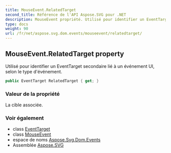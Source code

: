 ```yaml
---
title: MouseEvent.RelatedTarget
second_title: Référence de l'API Aspose.SVG pour .NET
description: MouseEvent propriété. Utilisé pour identifier un EventTarget secondaire lié à un événement UI selon le type dévénement.
type: docs
weight: 90
url: /fr/net/aspose.svg.dom.events/mouseevent/relatedtarget/
---
```

## MouseEvent.RelatedTarget property

Utilisé pour identifier un EventTarget secondaire lié à un événement UI, selon le type d'événement.

```csharp
public EventTarget RelatedTarget { get; }
```

### Valeur de la propriété

La cible associée.

### Voir également

* class [EventTarget](../../../aspose.svg.dom/eventtarget/)
* class [MouseEvent](../)
* espace de noms [Aspose.Svg.Dom.Events](../../mouseevent/)
* Assemblée [Aspose.SVG](../../../)


